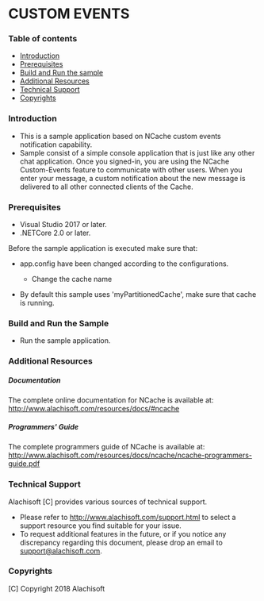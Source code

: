 # CUSTOM EVENTS

### Table of contents

* [Introduction](#introduction)
* [Prerequisites](#prerequisites)
* [Build and Run the sample](#build-and-run-the-sample)
* [Additional Resources](#additional-resources)
* [Technical Support](#technical-support)
* [Copyrights](#copyrights)

### Introduction

- This is a sample application based on NCache custom events notification capability.
- Sample consist of a simple console application that is just like any other chat application. Once you signed-in, you are using the NCache Custom-Events feature to communicate with other users. When you enter your message, a custom notification about the new message is delivered to all other connected clients of the Cache.
	
### Prerequisites

- Visual Studio 2017 or later.
- .NETCore 2.0 or later.

Before the sample application is executed make sure that:

- app.config have been changed according to the configurations. 
	- Change the cache name 
	
- By default this sample uses 'myPartitionedCache', make sure that cache is running. 

### Build and Run the Sample
    
- Run the sample application.

### Additional Resources

##### Documentation
The complete online documentation for NCache is available at:
http://www.alachisoft.com/resources/docs/#ncache

##### Programmers' Guide
The complete programmers guide of NCache is available at:
http://www.alachisoft.com/resources/docs/ncache/ncache-programmers-guide.pdf

### Technical Support

Alachisoft [C] provides various sources of technical support. 

- Please refer to http://www.alachisoft.com/support.html to select a support resource you find suitable for your issue.
- To request additional features in the future, or if you notice any discrepancy regarding this document, please drop an email to [support@alachisoft.com](mailto:support@alachisoft.com).

### Copyrights

[C] Copyright 2018 Alachisoft 